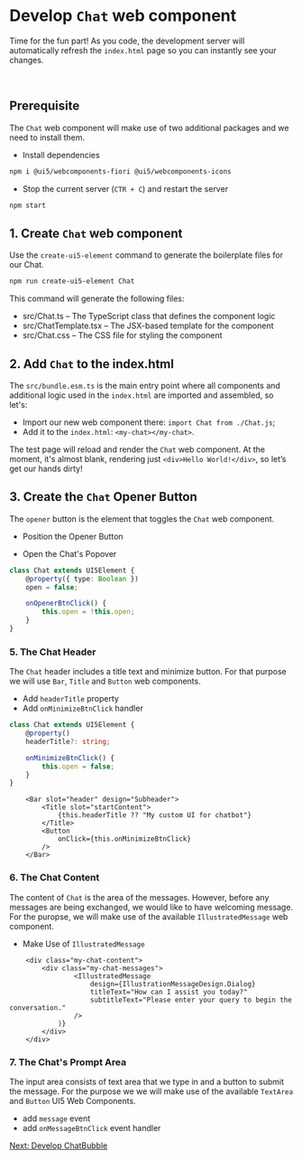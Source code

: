 # Develop `Chat` web component

Time for the fun part! As you code, the development server will automatically refresh the `index.html` page so you can instantly see your changes.

<br>

## Prerequisite

The `Chat` web component will make use of two additional packages and we need to install them.

- Install dependencies

```sh
npm i @ui5/webcomponents-fiori @ui5/webcomponents-icons
```

- Stop the current server (`CTR + C`) and restart the server

```sh
npm start
```

## 1. Create `Chat` web component

Use the `create-ui5-element` command to generate the boilerplate files for our Chat.

```sh
npm run create-ui5-element Chat
```

This command will generate the following files:

- src/Chat.ts – The TypeScript class that defines the component logic
- src/ChatTemplate.tsx – The JSX-based template for the component
- src/Chat.css – The CSS file for styling the component


## 2. Add `Chat` to the index.html

The `src/bundle.esm.ts` is the main entry point where all components and additional logic used in the `index.html` are imported and assembled, so let's:

- Import our new web component there: `import Chat from ./Chat.js`;
- Add it to the `index.html`: `<my-chat></my-chat>`.

The test page will reload and render the `Chat` web component.
At the moment, it's almost blank, rendering just `<div>Hello World!</div>`,
so let’s get our hands dirty!


## 3. Create the `Chat` Opener Button

The `opener` button is the element that toggles the `Chat` web component.

- Position the Opener Button


- Open the Chat's Popover


```ts
class Chat extends UI5Element {
	@property({ type: Boolean })
	open = false;

	onOpenerBtnClick() {
		this.open = !this.open;
	}
}
```

### 5. The Chat Header

The `Chat` header includes a title text and minimize button.
For that purpose we will use `Bar`, `Title` and `Button` web components.

- Add `headerTitle` property
- Add `onMinimizeBtnClick` handler

```ts
class Chat extends UI5Element {
	@property()
	headerTitle?: string;

	onMinimizeBtnClick() {
		this.open = false;
	}
}
```

```tsx
    <Bar slot="header" design="Subheader">
        <Title slot="startContent">
            {this.headerTitle ?? "My custom UI for chatbot"}
        </Title>
        <Button
            onClick={this.onMinimizeBtnClick}
        />
    </Bar>
```


### 6. The Chat Content

The content of `Chat` is the area of the messages.
However, before any messages are being exchanged, we would like to have welcoming message.
For the puropse, we will make use of the available `IllustratedMessage` web component.

- Make Use of `IllustratedMessage`


```tsx
    <div class="my-chat-content">
		<div class="my-chat-messages">
				<IllustratedMessage
					design={IllustrationMessageDesign.Dialog}
					titleText="How can I assist you today?"
					subtitleText="Please enter your query to begin the conversation."
				/>
			)}
		</div>
	</div>
```

### 7. The Chat's Prompt Area

The input area consists of text area that we type in and a button to submit the message. For the purpose we we will make use of the available `TextArea` and `Button` UI5 Web Components.


- add `message` event
- add `onMessageBtnClick` event handler

[Next: Develop ChatBubble](./3_Develop_ChatBubble.md)